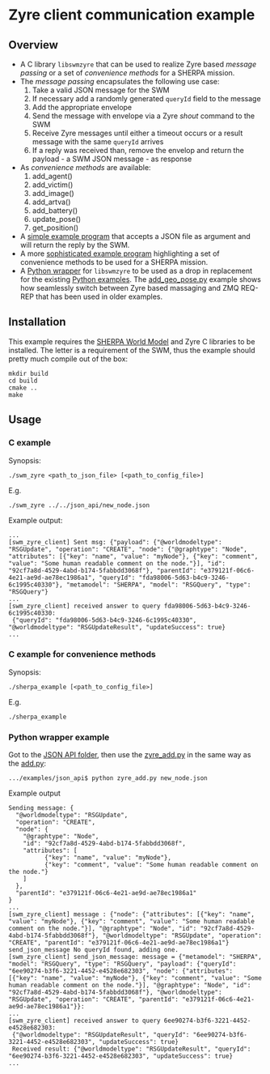 Zyre client communication example
=================================

Overview
--------

* A C library ``libswmzyre`` that can be used to realize Zyre based *message passing* or a set of *convenience methods* for a SHERPA mission.
* The *message passing* encapsulates the following use case:
  1. Take a valid JSON message for the SWM
  2. If necessary add a randomly generated ``queryId`` field to the message 
  3. Add the appropriate envelope
  4. Send the message with envelope via a Zyre *shout* command to the SWM
  5. Receive Zyre messages until either a timeout occurs or a result message with the same ``queryId`` arrives
  6. If a reply was received than, remove the envelop and return the payload - a SWM JSON message -  as response
* As *convenience methods* are available:
  1. add_agent()
  2. add_victim()
  3. add_image()
  4. add_artva()
  5. add_battery()
  6. update_pose()
  7. get_position() 
* A [simple example program](swm_zyre.c) that accepts a JSON file as argument and will return the reply by the SWM. 
* A more [sophisticated example program](sherpa_example.c) highlighting a set of convenience methods to be used for a SHERPA mission.
* A [Python wrapper](../json_api/zyre_add.py) for ``libswmzyre`` to be used as a drop in replacement for the existing [Python examples](../json_api).
  The [add_geo_pose.py](../json_api/add_geo_pose.py) example shows how seamlessly switch between Zyre based massaging and ZMQ REQ-REP that has been
  used in older examples. 


Installation 
------------

This example requires the [SHERPA World Model](../../README.md) and Zyre C libraries to be installed. 
The letter is a requirement of the SWM, thus the example should pretty much compile out of the box:

```
mkdir build
cd build
cmake ..
make
``` 

Usage
-----


### C example

Synopsis:

```
./swm_zyre <path_to_json_file> [<path_to_config_file>]
```

E.g.

```
./swm_zyre ../../json_api/new_node.json
```

Example output:

```
...
[swm_zyre_client] Sent msg: {"payload": {"@worldmodeltype": "RSGUpdate", "operation": "CREATE", "node": {"@graphtype": "Node", "attributes": [{"key": "name", "value": "myNode"}, {"key": "comment", "value": "Some human readable comment on the node."}], "id": "92cf7a8d-4529-4abd-b174-5fabbdd3068f"}, "parentId": "e379121f-06c6-4e21-ae9d-ae78ec1986a1", "queryId": "fda98006-5d63-b4c9-3246-6c1995c40330"}, "metamodel": "SHERPA", "model": "RSGQuery", "type": "RSGQuery"} 
...
[swm_zyre_client] received answer to query fda98006-5d63-b4c9-3246-6c1995c40330:
 {"queryId": "fda98006-5d63-b4c9-3246-6c1995c40330", "@worldmodeltype": "RSGUpdateResult", "updateSuccess": true}
...
``` 


### C example for convenience methods

Synopsis:

```
./sherpa_example [<path_to_config_file>]
```

E.g.

```
./sherpa_example
```

### Python wrapper example

Got to the [JSON API folder](../json_api), then use the [zyre_add.py](../json_api/zyre_add.py) in the same way as the [add.py](../json_api/zyre_add.py): 

```
.../examples/json_api$ python zyre_add.py new_node.json
```

Example output

```
Sending message: {
  "@worldmodeltype": "RSGUpdate",
  "operation": "CREATE",
  "node": {
    "@graphtype": "Node",
    "id": "92cf7a8d-4529-4abd-b174-5fabbdd3068f", 
    "attributes": [
          {"key": "name", "value": "myNode"},
          {"key": "comment", "value": "Some human readable comment on the node."}
    ]
  },
  "parentId": "e379121f-06c6-4e21-ae9d-ae78ec1986a1"
}
... 
[swm_zyre_client] message : {"node": {"attributes": [{"key": "name", "value": "myNode"}, {"key": "comment", "value": "Some human readable comment on the node."}], "@graphtype": "Node", "id": "92cf7a8d-4529-4abd-b174-5fabbdd3068f"}, "@worldmodeltype": "RSGUpdate", "operation": "CREATE", "parentId": "e379121f-06c6-4e21-ae9d-ae78ec1986a1"}
send_json_message No queryId found, adding one.
[swm_zyre_client] send_json_message: message = {"metamodel": "SHERPA", "model": "RSGQuery", "type": "RSGQuery", "payload": {"queryId": "6ee90274-b3f6-3221-4452-e4528e682303", "node": {"attributes": [{"key": "name", "value": "myNode"}, {"key": "comment", "value": "Some human readable comment on the node."}], "@graphtype": "Node", "id": "92cf7a8d-4529-4abd-b174-5fabbdd3068f"}, "@worldmodeltype": "RSGUpdate", "operation": "CREATE", "parentId": "e379121f-06c6-4e21-ae9d-ae78ec1986a1"}}:
...
[swm_zyre_client] received answer to query 6ee90274-b3f6-3221-4452-e4528e682303:
 {"@worldmodeltype": "RSGUpdateResult", "queryId": "6ee90274-b3f6-3221-4452-e4528e682303", "updateSuccess": true}
 Received result: {"@worldmodeltype": "RSGUpdateResult", "queryId": "6ee90274-b3f6-3221-4452-e4528e682303", "updateSuccess": true}
...
```
